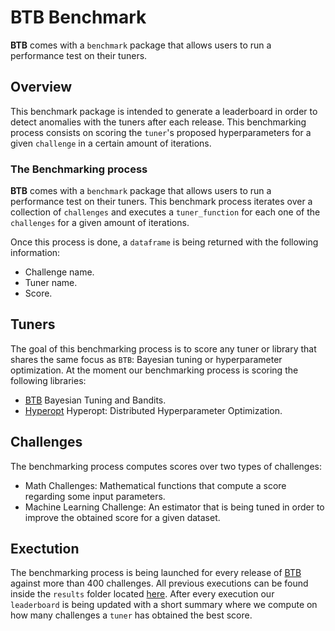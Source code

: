 # BTB Benchmark

**BTB** comes with a ``benchmark`` package that allows users to run a performance test on
their tuners.

## Overview

This benchmark package is intended to generate a leaderboard in order to detect anomalies
with the tuners after each release. This benchmarking process consists on scoring the `tuner`'s
proposed hyperparameters for a given `challenge` in a certain amount of iterations.

### The Benchmarking process

**BTB** comes with a `benchmark` package that allows users to run a performance test on
their tuners. This benchmark process iterates over a collection of `challenges` and executes a
`tuner_function` for each one of the `challenges` for a given amount of iterations.

Once this process is done, a `dataframe` is being returned with the following information:
- Challenge name.
- Tuner name.
- Score.

## Tuners

The goal of this benchmarking process is to score any tuner or library that shares the same focus
as `BTB`: Bayesian tuning or hyperparameter optimization. At the moment our benchmarking process
is scoring the following libraries:

- [BTB](https://github.com/HDI-Project/BTB) Bayesian Tuning and Bandits.
- [Hyperopt](https://github.com/hyperopt/hyperopt) Hyperopt: Distributed Hyperparameter Optimization.

## Challenges

The benchmarking process computes scores over two types of challenges:

- Math Challenges: Mathematical functions that compute a score regarding some input parameters.
- Machine Learning Challenge: An estimator that is being tuned in order to improve the obtained
score for a given dataset.


## Exectution

The benchmarking process is being launched for every release of
[BTB](https://github.com/HDI-Project/BTB) against more than 400 challenges. All previous executions
can be found inside the `results` folder located
[here](https://github.com/HDI-Project/BTB/tree/master/benchmark/results). After every execution our
`leaderboard` is being updated with a short summary where we compute on how many challenges a
`tuner` has obtained the best score.
